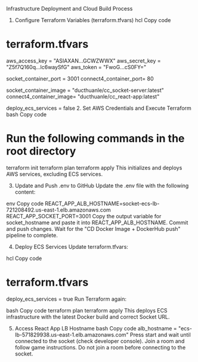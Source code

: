 Infrastructure Deployment and Cloud Build Process
1. Configure Terraform Variables (terraform.tfvars)
   hcl
   Copy code
# terraform.tfvars

aws_access_key         = "ASIAXAN…GCWZWWX"
aws_secret_key         = "Z5f7Q160q…lc6waySfG"
aws_token              = "FwoG…cS0FY="

socket_container_port  = 3001
connect4_container_port= 80

socket_container_image = "ducthuanle/cc_socket-server:latest"
connect4_container_image= "ducthuanle/cc_react-app:latest"

deploy_ecs_services     = false
2. Set AWS Credentials and Execute Terraform
   bash
   Copy code
# Run the following commands in the root directory

terraform init
terraform plan
terraform apply
This initializes and deploys AWS services, excluding ECS services.

3. Update and Push .env to GitHub
   Update the .env file with the following content:

env
Copy code
REACT_APP_ALB_HOSTNAME=socket-ecs-lb-721208492.us-east-1.elb.amazonaws.com
REACT_APP_SOCKET_PORT=3001
Copy the output variable for socket_hostname and paste it into REACT_APP_ALB_HOSTNAME. Commit and push changes. Wait for the "CD Docker Image + DockerHub push" pipeline to complete.

4. Deploy ECS Services
   Update terraform.tfvars:

hcl
Copy code
# terraform.tfvars

deploy_ecs_services = true
Run Terraform again:

bash
Copy code
terraform plan
terraform apply
This deploys ECS infrastructure with the latest Docker build and correct Socket URL.

5. Access React App LB Hostname
   bash
   Copy code
   alb_hostname = "ecs-lb-571829938.us-east-1.elb.amazonaws.com"
   Press start and wait until connected to the socket (check developer console). Join a room and follow game instructions. Do not join a room before connecting to the socket.